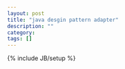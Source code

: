 ```yaml
---
layout: post
title: "java desgin pattern adapter"
description: ""
category: 
tags: []
---
```

{% include JB/setup %}
